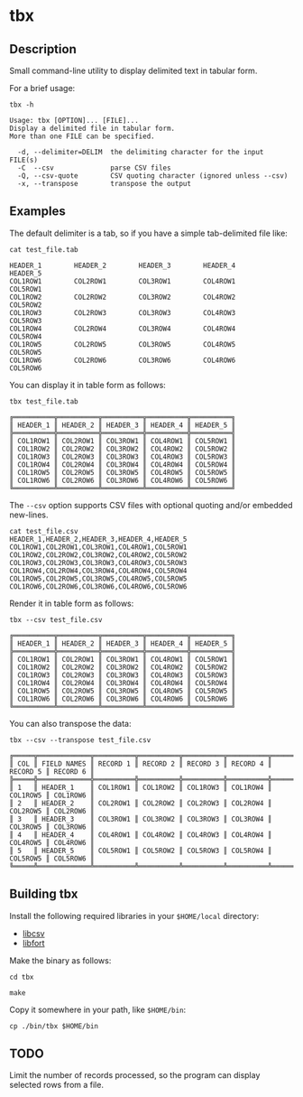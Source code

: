 # tbx

## Description

Small command-line utility to display delimited text in tabular form.

For a brief usage:

```
tbx -h

Usage: tbx [OPTION]... [FILE]...
Display a delimited file in tabular form.
More than one FILE can be specified.

  -d, --delimiter=DELIM  the delimiting character for the input FILE(s)
  -C  --csv              parse CSV files
  -Q, --csv-quote        CSV quoting character (ignored unless --csv)
  -x, --transpose        transpose the output
```

## Examples

The default delimiter is a tab, so if you have a simple tab-delimited file 
like:

```
cat test_file.tab

HEADER_1        HEADER_2        HEADER_3        HEADER_4        HEADER_5
COL1ROW1        COL2ROW1        COL3ROW1        COL4ROW1        COL5ROW1
COL1ROW2        COL2ROW2        COL3ROW2        COL4ROW2        COL5ROW2
COL1ROW3        COL2ROW3        COL3ROW3        COL4ROW3        COL5ROW3
COL1ROW4        COL2ROW4        COL3ROW4        COL4ROW4        COL5ROW4
COL1ROW5        COL2ROW5        COL3ROW5        COL4ROW5        COL5ROW5
COL1ROW6        COL2ROW6        COL3ROW6        COL4ROW6        COL5ROW6
```


You can display it in table form as follows:

```
tbx test_file.tab

╔══════════╦══════════╦══════════╦══════════╦══════════╗
║ HEADER_1 ║ HEADER_2 ║ HEADER_3 ║ HEADER_4 ║ HEADER_5 ║
╠══════════╬══════════╬══════════╬══════════╬══════════╣
║ COL1ROW1 ║ COL2ROW1 ║ COL3ROW1 ║ COL4ROW1 ║ COL5ROW1 ║
║ COL1ROW2 ║ COL2ROW2 ║ COL3ROW2 ║ COL4ROW2 ║ COL5ROW2 ║
║ COL1ROW3 ║ COL2ROW3 ║ COL3ROW3 ║ COL4ROW3 ║ COL5ROW3 ║
║ COL1ROW4 ║ COL2ROW4 ║ COL3ROW4 ║ COL4ROW4 ║ COL5ROW4 ║
║ COL1ROW5 ║ COL2ROW5 ║ COL3ROW5 ║ COL4ROW5 ║ COL5ROW5 ║
║ COL1ROW6 ║ COL2ROW6 ║ COL3ROW6 ║ COL4ROW6 ║ COL5ROW6 ║
╚══════════╩══════════╩══════════╩══════════╩══════════╝
```

The `--csv` option supports CSV files with optional quoting and/or embedded 
new-lines.

```
cat test_file.csv
HEADER_1,HEADER_2,HEADER_3,HEADER_4,HEADER_5
COL1ROW1,COL2ROW1,COL3ROW1,COL4ROW1,COL5ROW1
COL1ROW2,COL2ROW2,COL3ROW2,COL4ROW2,COL5ROW2
COL1ROW3,COL2ROW3,COL3ROW3,COL4ROW3,COL5ROW3
COL1ROW4,COL2ROW4,COL3ROW4,COL4ROW4,COL5ROW4
COL1ROW5,COL2ROW5,COL3ROW5,COL4ROW5,COL5ROW5
COL1ROW6,COL2ROW6,COL3ROW6,COL4ROW6,COL5ROW6
```

Render it in table form as follows:

```
tbx --csv test_file.csv

╔══════════╦══════════╦══════════╦══════════╦══════════╗
║ HEADER_1 ║ HEADER_2 ║ HEADER_3 ║ HEADER_4 ║ HEADER_5 ║
╠══════════╬══════════╬══════════╬══════════╬══════════╣
║ COL1ROW1 ║ COL2ROW1 ║ COL3ROW1 ║ COL4ROW1 ║ COL5ROW1 ║
║ COL1ROW2 ║ COL2ROW2 ║ COL3ROW2 ║ COL4ROW2 ║ COL5ROW2 ║
║ COL1ROW3 ║ COL2ROW3 ║ COL3ROW3 ║ COL4ROW3 ║ COL5ROW3 ║
║ COL1ROW4 ║ COL2ROW4 ║ COL3ROW4 ║ COL4ROW4 ║ COL5ROW4 ║
║ COL1ROW5 ║ COL2ROW5 ║ COL3ROW5 ║ COL4ROW5 ║ COL5ROW5 ║
║ COL1ROW6 ║ COL2ROW6 ║ COL3ROW6 ║ COL4ROW6 ║ COL5ROW6 ║
╚══════════╩══════════╩══════════╩══════════╩══════════╝
```

You can also transpose the data:

```
tbx --csv --transpose test_file.csv

╔═════╦═════════════╦══════════╦══════════╦══════════╦══════════╦══════════╦══════════╗
║ COL ║ FIELD NAMES ║ RECORD 1 ║ RECORD 2 ║ RECORD 3 ║ RECORD 4 ║ RECORD 5 ║ RECORD 6 ║
╠═════╬═════════════╬══════════╬══════════╬══════════╬══════════╬══════════╬══════════╣
║ 1   ║ HEADER_1    ║ COL1ROW1 ║ COL1ROW2 ║ COL1ROW3 ║ COL1ROW4 ║ COL1ROW5 ║ COL1ROW6 ║
║ 2   ║ HEADER_2    ║ COL2ROW1 ║ COL2ROW2 ║ COL2ROW3 ║ COL2ROW4 ║ COL2ROW5 ║ COL2ROW6 ║
║ 3   ║ HEADER_3    ║ COL3ROW1 ║ COL3ROW2 ║ COL3ROW3 ║ COL3ROW4 ║ COL3ROW5 ║ COL3ROW6 ║
║ 4   ║ HEADER_4    ║ COL4ROW1 ║ COL4ROW2 ║ COL4ROW3 ║ COL4ROW4 ║ COL4ROW5 ║ COL4ROW6 ║
║ 5   ║ HEADER_5    ║ COL5ROW1 ║ COL5ROW2 ║ COL5ROW3 ║ COL5ROW4 ║ COL5ROW5 ║ COL5ROW6 ║
╚═════╩═════════════╩══════════╩══════════╩══════════╩══════════╩══════════╩══════════╝
```

## Building tbx

Install the following required libraries in your `$HOME/local` directory:

- [libcsv](https://github.com/rgamble/libcsv)
- [libfort](https://github.com/seleznevae/libfort)

Make the binary as follows:

```
cd tbx

make
```

Copy it somewhere in your path, like `$HOME/bin`:

```
cp ./bin/tbx $HOME/bin
```

## TODO

Limit the number of records processed, so the program can display selected 
rows from a file.

